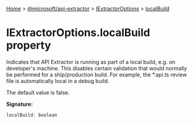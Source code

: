 [Home](./index) &gt; [@microsoft/api-extractor](api-extractor.md) &gt; [IExtractorOptions](api-extractor.iextractoroptions.md) &gt; [localBuild](api-extractor.iextractoroptions.localbuild.md)

# IExtractorOptions.localBuild property

Indicates that API Extractor is running as part of a local build, e.g. on developer's machine. This disables certain validation that would normally be performed for a ship/production build. For example, the \*.api.ts review file is automatically local in a debug build. 

 The default value is false.

**Signature:**
```javascript
localBuild: boolean
```

